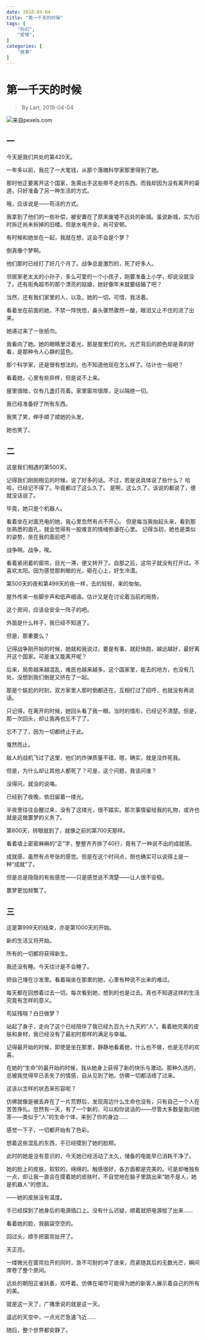 ```yaml
---
date: 2018-04-04
title: "第一千天的时候"
tags: [
    "科幻",
    "爱情",
]
categories: [
    "故事"
]
---
```


# 第一千天的时候

> By Lart, 2018-04-04

![来自pexels.com](https://images.pexels.com/photos/1274260/pexels-photo-1274260.jpeg?auto=compress&cs=tinysrgb&h=650&w=940)

## 一

今天是我们共处的第420天。

一年多以前，我花了一大笔钱，从那个落魄科学家那里得到了她。

那时他正要离开这个国家，急需出手这些带不走的东西。而我却因为没有离开的渠道，只好准备了另一种生活的方式。

哦，应该说是——苟活的方式。

我拿到了他们的一些补偿，被安置在了原来废墟不远处的新城。虽说新城，实为旧时拆迁尚未拆掉的旧楼。但是水电齐全，尚可安顿。

有时候和她坐在一起，我就在想，这会不会是个梦？

倒真像个梦啊。

他们那时已经打了好几个月了。战争总是激烈的，死了好多人。

邻居家老太太的小孙子，多么可爱的一个小孩子，刚要准备上小学，却说没就没了。还有街角超市的那个漂亮的姑娘，她好像年末就要结婚了吧？

当然，还有我们家里的人，以及，她的一切。可惜，我活着。

看着坐在前面的她，不禁一阵恍惚，鼻头骤然骤然一酸，眼泪又止不住的流了出来。

她递过来了一张纸巾。

我看向了她。她的眼睛里泛着光，那是屋里灯的光。光芒背后的颜色却是真的好看，是那种令人心静的蓝色。

那个科学家，还是很有想法的。也不知道他现在怎么样了。估计也一般吧？

看着她，心里有些异样，但是说不上来。

屋里很暗，仅有几盏灯亮着。家里窗帘很厚，足以隔绝一切。

我已经准备好了所有东西。

我笑了笑，伸手顺了顺她的头发。

她也笑了。

## 二

这是我们相遇的第500天。

记得我们刚刚相见的时候，说了好多的话。不过，若是说具体说了些什么？
哈哈，已经记不得了。毕竟都过了这么久了。
是啊，这么久了。该说的都说了，便就没话说了。

毕竟，她只是个机器人。

看着坐在对面充电的她，我心里忽然有点不开心。
但是每当我抬起头来，看到那张熟悉的面孔，就会觉得有一股难言的情绪弥漫在心里。
记得当初，她也是类似的姿势，坐在我的面前吧？

战争啊。战争，唉。

看着紧闭着的窗帘，目光一滞，便又转开了。自那之后，这帘子就没有打开过。不喜欢太阳。因为感觉那刺眼的光，砸在心上，好生冷漠。

第500天的夜和第499天的夜一样，去的轻轻，来的匆匆。

屋外传来一些脚步声和低声细语。估计又是在讨论着当前的局势。

这个房间，应该会安全一阵子的吧。

外面是什么样子，我已经不知道了。

但是，那重要么？

记得战争刚开始的时候，她就和我说过，要是有事，就赶快跑，越远越好，最好离开这个国家。可是谁又能离开呢？

后来，局势越来越混乱，难民也越来越多。这个国家里，能去的地方，也没有几处。没想到我们倒是又挤在了一起。

那是个尴尬的时刻，双方家里人那时倒都还在，互相打过了招呼，也就没有再说话。

只记得，在离开的时候，她回头看了我一眼。当时的情形，已经记不清楚。但是，那一次回头，却让我再也忘不了了。

忘不了了，因为一切都终止于此。

戛然而止。

敌人的战机飞过了这里，他们的炸弹质量不错，嗯，确实，就是没炸死我。

但是，为什么却让其他人都死了？可是，这个问题，我该问谁？

没得问，就没的说咯。

已经到了夜晚，依旧留着一缕光。

半夜里往往会醒过来，没有了这缕光，很不踏实。那次事情留给我的礼物，或许也就是这做噩梦的义务了。

第800天，转眼就到了，就像之前的第700天那样。

看着墙上密密麻麻的“正”字，整整齐齐排了40行，竟有了一种说不出的成就感。

成就感，虽然有点夸张的感觉。但是在这个时间点，倒也确实可以说得上是一种“成就”了。

但是总是隐隐的有些感觉——只是感觉说不清楚——让人很不安稳。

噩梦更加频繁了。

## 三

这是第999天的结束，亦是第1000天的开始。

新的生活又将开始。

所有的一切都将获得新生。

我还没有睡。今天估计是不会睡了。

把自己埋在沙发里。看着端坐在那里的她，心里有种说不出来的难过。

每天都在回想着过去一切。每次看到她，想到的也是过去。真也不知道这样的生活究竟有怎样的意义。

苟延残喘？白日做梦？

站起了身子，走向了这个已经陪伴了我已经九百九十九天的“人”。看着她完美的皮肤和身材，我已经没有了最初时那样的满足与幸福。

记得最开始的时候，即使是坐在那里，静静地看着她，什么也不做，也是无尽的欢喜。

在她的“生命”的最开始的时候，我从她身上获得了新的快乐与激动。那种久违的，总被我觉得早已丢失了的情感，自从见到了她，仿佛一切都活络了过来。

这该以怎样的状态来形容呢？

仿佛就像是被丢弃在了一片荒野后，发现周边什么生命也没有，只有自己一个人在苦苦挣扎。忽然有一天，有了一个新的、可以和你说话的——尽管大多数是我问她答——类似于“人”的生命个体，来到了你的身边……

感觉一下子，一切都开始有了色彩。

想着这些混乱的东西，手已经摸到了她的脸颊。

此时的她是没有意识的，今天她已经活动了太久，储备的电能早已消耗干净了。

她的脸上的皮肤，软软的，绵绵的。触感很好，各方面都是完美的。可是却唯独有一点，却让我一直会在摸着她的皮肤时，不自觉地在脑子里跳出来“她不是人，她是机器人”的想法。

——她的皮肤没有温度。

手已经探到了她身后的电源插口上。没有什么迟疑，顺着就把电源拔了出来……

看着她的脸，我脑袋空空的。

回过头，顺手把窗帘扯开了。

天正亮。

一缕微光在窗帘拉开的同时，急不可耐的冲了进来，而紧随其后的无数光芒，瞬间席卷了整个房间。

远处的朝阳正雀跃着，欢呼着。仿佛在竭尽可能得为她的新客人展示着自己的所有的美。

就是这一天了，广播里说的就是这一天。

遥远的天空中，一点光芒急速飞近……

随后，整个世界都安静了。
